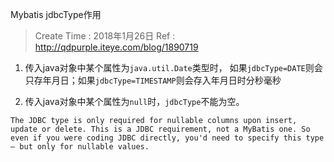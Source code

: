 
Mybatis jdbcType作用

> Create Time : 2018年1月26日 Ref : http://qdpurple.iteye.com/blog/1890719

1. 传入java对象中某个属性为`java.util.Date`类型时， 如果`jdbcType=DATE`则会只存年月日；如果`jdbcType=TIMESTAMP`则会存入年月日时分秒毫秒

2. 传入java对象中某个属性为`null`时，`jdbcType`不能为空。


```
The JDBC type is only required for nullable columns upon insert, update or delete. This is a JDBC requirement, not a MyBatis one. So even if you were coding JDBC directly, you'd need to specify this type – but only for nullable values.
```